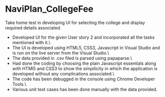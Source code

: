 # NaviPlan_CollegeFee
Take home test in developing UI for selecting the college and display required details associated.

* Developed UI for the given User story 2 and incorporated all the tasks mentioned with it.\
* The UI is developed using HTML5, CSS3, Javascript in Visual Studio and is run on the live server from the Visual Studio.\
* The data provided in .csv filed is parsed using papaparse.\
* Had done the coding by choosing the plain Javascript essentials along with HTMl5 and CSS3 to show the simpilicity in which the application is developed without any complications associated.\
* The code has been debugged in the console using Chrome Developer Tools.\
* Various unit test cases has been done manually with the data provided.
